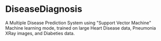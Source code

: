 # DiseaseDiagnosis
A Multiple Disease Prediction System using "Support Vector Machine" Machine learning mode, trained on large Heart Disease data, Pneumonia XRay images, and Diabeties data.
